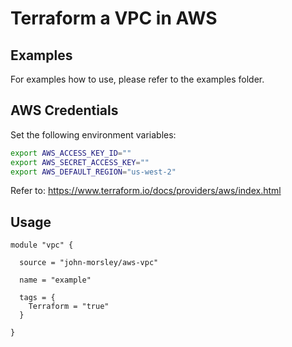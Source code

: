 ﻿# Terraform a VPC in AWS

## Examples

For examples how to use, please refer to the examples folder.

## AWS Credentials

Set the following environment variables:
```bash
export AWS_ACCESS_KEY_ID=""
export AWS_SECRET_ACCESS_KEY=""
export AWS_DEFAULT_REGION="us-west-2"
```

Refer to: https://www.terraform.io/docs/providers/aws/index.html

## Usage

```
module "vpc" {

  source = "john-morsley/aws-vpc"

  name = "example"

  tags = {
    Terraform = "true"
  }

}
```